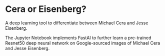 # Cera or Eisenberg?

A deep learning tool to differentiate between Michael Cera and Jesse Eisenberg.

The Jupyter Notebook implements FastAI to further learn a pre-trained Resnet50
deep neural network on Google-sourced images of Michael Cera and Jesse Eisenberg.
